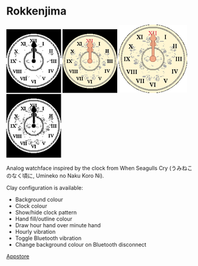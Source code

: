 # Rokkenjima

![Aplite](https://github.com/jyntran/pebble-rokkenjima/blob/master/screenshots/aplite.png)
![Basalt](https://github.com/jyntran/pebble-rokkenjima/blob/master/screenshots/basalt.png)
![Chalk](https://github.com/jyntran/pebble-rokkenjima/blob/master/screenshots/chalk.png)
![Diorite](https://github.com/jyntran/pebble-rokkenjima/blob/master/screenshots/diorite.png)

Analog watchface inspired by the clock from When Seagulls Cry (うみねこのなく頃に, Umineko no Naku Koro Ni).

Clay configuration is available:
- Background colour
- Clock colour
- Show/hide clock pattern
- Hand fill/outline colour
- Draw hour hand over minute hand
- Hourly vibration
- Toggle Bluetooth vibration
- Change background colour on Bluetooth disconnect

[Appstore](https://apps.getpebble.com/en_US/application/5816884a46041f64b000026a)
